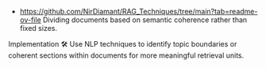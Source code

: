 - https://github.com/NirDiamant/RAG_Techniques/tree/main?tab=readme-ov-file
  Dividing documents based on semantic coherence rather than fixed sizes.

Implementation 🛠️
Use NLP techniques to identify topic boundaries or coherent sections within documents for more meaningful retrieval units.
